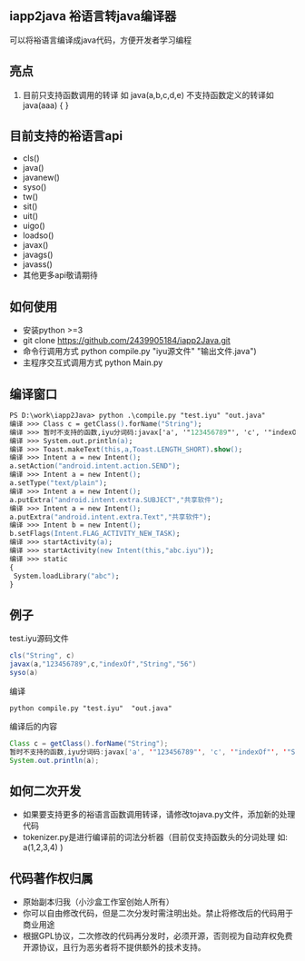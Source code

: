 ## iapp2java 裕语言转java编译器
可以将裕语言编译成java代码，方便开发者学习编程
## 亮点
<ol>
<li>目前只支持函数调用的转译 如 java(a,b,c,d,e) 不支持函数定义的转译如 java(aaa) { }
</li>
</ol>

## 目前支持的裕语言api
* cls()
* java()
* javanew()
* syso()
* tw()
* sit()
* uit()
* uigo()
* loadso()
* javax()
* javags()
* javass()
* 其他更多api敬请期待

## 如何使用
* 安装python >=3
* git clone https://github.com/2439905184/iapp2Java.git
* 命令行调用方式 python compile.py "iyu源文件" "输出文件.java")
* 主程序交互式调用方式 python Main.py
## 编译窗口
```ps
PS D:\work\iapp2Java> python .\compile.py "test.iyu" "out.java"
编译 >>> Class c = getClass().forName("String");
编译 >>> 暂时不支持的函数,iyu分词码:javax['a', '"123456789"', 'c', '"indexOf"', '"String"', '"56"'];
编译 >>> System.out.println(a);
编译 >>> Toast.makeText(this,a,Toast.LENGTH_SHORT).show();
编译 >>> Intent a = new Intent();
a.setAction("android.intent.action.SEND");
编译 >>> Intent a = new Intent();
a.setType("text/plain");
编译 >>> Intent a = new Intent();
a.putExtra("android.intent.extra.SUBJECT","共享软件");
编译 >>> Intent a = new Intent();
a.putExtra("android.intent.extra.Text","共享软件");
编译 >>> Intent b = new Intent();
b.setFlags(Intent.FLAG_ACTIVITY_NEW_TASK);
编译 >>> startActivity(a);
编译 >>> startActivity(new Intent(this,"abc.iyu"));
编译 >>> static
{
 System.loadLibrary("abc");
}
```
## 例子
test.iyu源码文件
```java
cls("String", c)
javax(a,"123456789",c,"indexOf","String","56")
syso(a)
```
编译
```
python compile.py "test.iyu"  "out.java"
```
编译后的内容
```java
Class c = getClass().forName("String");
暂时不支持的函数,iyu分词码:javax['a', '"123456789"', 'c', '"indexOf"', '"String"', '"56"'];
System.out.println(a);

```

## 如何二次开发
* 如果要支持更多的裕语言函数调用转译，请修改tojava.py文件，添加新的处理代码
* tokenizer.py是进行编译前的词法分析器（目前仅支持函数头的分词处理 如: a(1,2,3,4)  )

## 代码著作权归属
* 原始副本归我（小沙盒工作室创始人所有）
* 你可以自由修改代码，但是二次分发时需注明出处。禁止将修改后的代码用于商业用途
* 根据GPL协议，二次修改的代码再分发时，必须开源，否则视为自动弃权免费开源协议，且行为恶劣者将不提供额外的技术支持。
